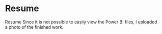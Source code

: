 # Resume
Resume
Since it is not possible to easily view the Power BI files, I uploaded a photo of the finished work.
